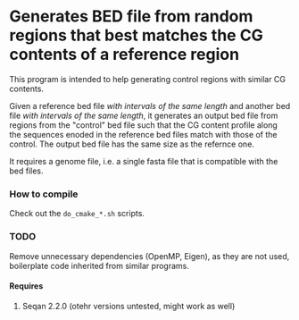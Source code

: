 
# Generates BED file from random regions that best matches the CG contents of a reference region

This program is intended to help generating control regions with similar CG contents. 

Given a reference bed file *with intervals of the same length* and another bed file *with intervals of the same
length*, it generates an output bed file from regions from the "control" bed file such that the CG content
profile along the sequences enoded in the reference bed files match with those of the control. The output bed file has
the same size as the refernce one.

It requires a genome file, i.e. a single fasta file that is compatible with the bed files.


### How to compile

Check out the `do_cmake_*.sh` scripts. 


### TODO

Remove unnecessary dependencies (OpenMP, Eigen), as they are not used, boilerplate code 
inherited from similar programs.

#### Requires

1. Seqan 2.2.0 (otehr versions untested, might work as well)


